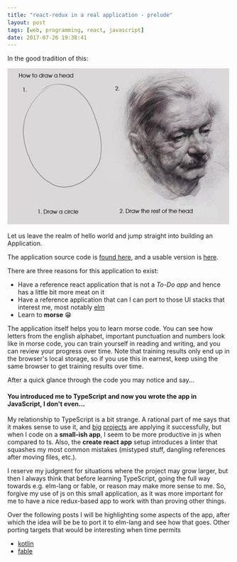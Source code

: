 ```yaml
---
title: "react-redux in a real application - prelude"
layout: post
tags: [web, programming, react, javascript]
date: 2017-07-26 19:38:41
---
```


In the good tradition of this:

![ts auto-complete](/assets/draw-a-head.jpg)

Let us leave the realm of hello world and jump straight into building an Application.

The application source code is [found here][1], and a usable version is [here][2].

There are three reasons for this application to exist:

* Have a reference react application that is not a _To-Do app_ and hence has a little bit more meat on it
* Have a reference application that can I can port to those UI stacks that interest me, most notably [elm][3] 
* Learn to __morse__ 😁

The application itself helps you to learn morse code. You can see how letters from the english alphabet, important punctuation and numbers look like in morse code, you can train yourself in reading and writing, and you can review your progress over time. Note that training results only end up in the browser's local storage, so if you use this in earnest, keep using the same browser to get training results over time.

After a quick glance through the code you may notice and say...

#### You introduced me to TypeScript and now you wrote the app in JavaScript, I don't even...

My relationship to TypeScript is a bit strange. A rational part of me says that it makes sense to use it, and [big][6] [projects][7] are applying it successfully, but when I code on a __small-ish app__, I seem to be more productive in js when compared to ts. Also, the __create react app__ setup introduces a linter that squashes my most common mistakes (mistyped stuff, dangling references after moving files, etc.).

I reserve my judgment for situations where the project may grow larger, but then I always think that before learning TypeScript, going the full way towards e.g. elm-lang or fable, or reason may make more sense to me. So, forgive my use of js on this small application, as it was more important for me to have a nice redux-based app to work with than proving other things.

Over the following posts I will be highlighting some aspects of the app, after which the idea will be be to port it to elm-lang and see how that goes. Other porting targets that would be interesting when time permits

* [kotlin][4]
* [fable][5]

[1]: https://github.com/flq/remorse
[2]: http://realfiction.net/remorse
[3]: http://elm-lang.org/
[4]: https://blog.jetbrains.com/kotlin/2017/04/use-kotlin-with-npm-webpack-and-react/
[5]: http://fable.io/
[6]: https://redditblog.com/2017/06/30/why-we-chose-typescript/
[7]: https://slack.engineering/typescript-at-slack-a81307fa288d
